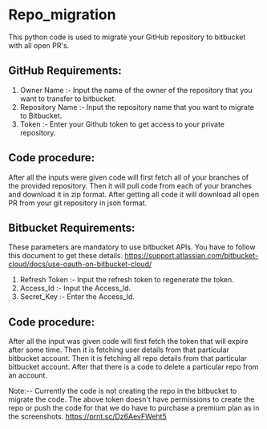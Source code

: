 # Repo_migration

This python code is used to migrate your GitHub repository to bitbucket with all open PR's.

## GitHub Requirements:
  1. Owner Name :- Input the name of the owner of the repository that you want to transfer to bitbucket.
  2. Repository Name :- Input the repository name that you want to migrate to Bitbucket.
  3. Token :- Enter your Github token to get access to your private repository.

## Code procedure:

After all the inputs were given code will first fetch all of your branches of the provided repository.
Then it will pull code from each of your branches and download it in zip format.
After getting all code it will download all open PR from your git repository in json format.


## Bitbucket Requirements:
These parameters are mandatory to use bitbucket APIs.
You have to follow this document to get these details.
https://support.atlassian.com/bitbucket-cloud/docs/use-oauth-on-bitbucket-cloud/

  1. Refresh Token :- Input the refresh token to regenerate the token.
  2. Access_Id :- Input the Access_Id.
  3. Secret_Key :- Enter the Access_Id.
 
 
## Code procedure:

After all the input was given code will first fetch the token that will expire after some time.
Then it is fetching user details from that particular bitbucket account.
Then it is fetching all repo details from that particular bitbucket account.
After that there is a code to delete a particular repo from an account.


Note:-- Currently the code is not creating the repo in the bitbucket to migrate the code. The above token doesn't have permissions to create the repo or push the code for that we do have to purchase a premium plan as in the screenshots.
https://prnt.sc/Dz6AevFWeht5
